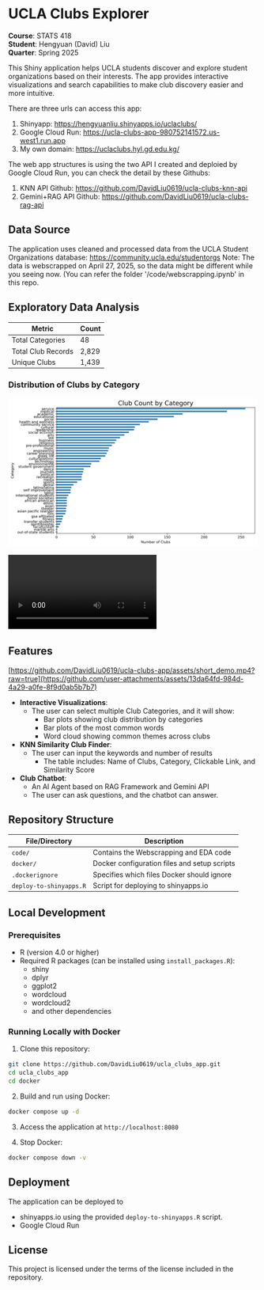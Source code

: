 # UCLA Clubs Explorer
**Course**: STATS 418  
**Student**: Hengyuan (David) Liu  
**Quarter**: Spring 2025

This Shiny application helps UCLA students discover and explore student organizations based on their interests. The app provides interactive visualizations and search capabilities to make club discovery easier and more intuitive.

There are three urls can access this app:

1. Shinyapp: https://hengyuanliu.shinyapps.io/uclaclubs/
2. Google Cloud Run: https://ucla-clubs-app-980752141572.us-west1.run.app
3. My own domain: https://uclaclubs.hyl.gd.edu.kg/

The web app structures is using the two API I created and deploied by Google Cloud Run, you can check the detail by these Githubs:

1. KNN API Github: https://github.com/DavidLiu0619/ucla-clubs-knn-api
2. Gemini+RAG API Github: https://github.com/DavidLiu0619/ucla-clubs-rag-api

## Data Source

The application uses cleaned and processed data from the UCLA Student Organizations database: https://community.ucla.edu/studentorgs
Note: The data is webscrapped on April 27, 2025, so the data might be different while you seeing now. (You can refer the folder '/code/webscrapping.ipynb' in this repo.

## Exploratory Data Analysis

| Metric             | Count  |
|--------------------|--------|
| Total Categories   | 48     |
| Total Club Records | 2,829  |
| Unique Clubs       | 1,439  |

### Distribution of Clubs by Category
![Bar Plot of Club Categories](assests/bar_plots.png)


<video src="assests/short_demo.mp4" controls="controls" style="max-width: 730px;">
</video>


## Features

[https://github.com/DavidLiu0619/ucla-clubs-app/assets/short_demo.mp4?raw=true](https://github.com/user-attachments/assets/13da64fd-984d-4a29-a0fe-8f9d0ab5b7b7)

- **Interactive Visualizations**:
  - The user can select multiple Club Categories, and it will show:
    - Bar plots showing club distribution by categories
    - Bar plots of the most common words
    - Word cloud showing common themes across clubs
- **KNN Similarity Club Finder**:
  - The user can input the keywords and number of results
    - The table includes: Name of Clubs, Category, Clickable Link, and Similarity Score
- **Club Chatbot**: 
  - An AI Agent based on RAG Framework and Gemini API
  - The user can ask questions, and the chatbot can answer.

## Repository Structure

| File/Directory | Description |
|----------------|-------------|
| `code/` | Contains the Webscrapping and EDA code |
| `docker/` | Docker configuration files and setup scripts |
| `.dockerignore` | Specifies which files Docker should ignore |
| `deploy-to-shinyapps.R` | Script for deploying to shinyapps.io |

## Local Development

### Prerequisites
- R (version 4.0 or higher)
- Required R packages (can be installed using `install_packages.R`):
  - shiny
  - dplyr
  - ggplot2
  - wordcloud
  - wordcloud2
  - and other dependencies

### Running Locally with Docker

1. Clone this repository:
```bash
git clone https://github.com/DavidLiu0619/ucla_clubs_app.git
cd ucla_clubs_app
cd docker
```

2. Build and run using Docker:
```bash
docker compose up -d
```

3. Access the application at `http://localhost:8080`

4. Stop Docker:
```bash
docker compose down -v
```

## Deployment

The application can be deployed to 
* shinyapps.io using the provided `deploy-to-shinyapps.R` script.
* Google Cloud Run


## License

This project is licensed under the terms of the license included in the repository.
